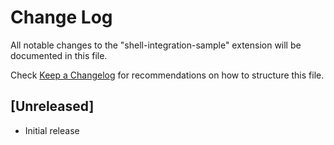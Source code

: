 # Change Log

All notable changes to the "shell-integration-sample" extension will be documented in this file.

Check [Keep a Changelog](http://keepachangelog.com/) for recommendations on how to structure this file.

## [Unreleased]

- Initial release